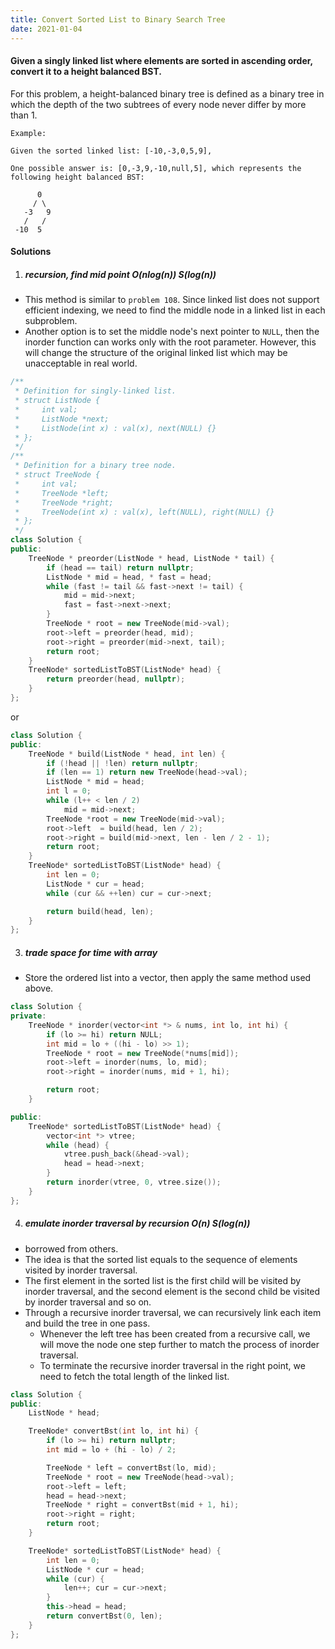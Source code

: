 ```yaml
---
title: Convert Sorted List to Binary Search Tree
date: 2021-01-04
---
```

#### Given a singly linked list where elements are sorted in ascending order, convert it to a height balanced BST.

For this problem, a height-balanced binary tree is defined as a binary tree in which the depth of the two subtrees of every node never differ by more than 1.

```
Example:

Given the sorted linked list: [-10,-3,0,5,9],

One possible answer is: [0,-3,9,-10,null,5], which represents the following height balanced BST:

      0
     / \
   -3   9
   /   /
 -10  5
```


#### Solutions


1. ##### recursion, find mid point O(nlog(n)) S(log(n))

- This method is similar to `problem 108`. Since linked list does not support efficient indexing, we need to find the middle node in a linked list in each subproblem.
- Another option is to set the middle node's next pointer to `NULL`, then the inorder function can works only with the root parameter. However, this will change the structure of the original linked list which may be unacceptable in real world.

```cpp
/**
 * Definition for singly-linked list.
 * struct ListNode {
 *     int val;
 *     ListNode *next;
 *     ListNode(int x) : val(x), next(NULL) {}
 * };
 */
/**
 * Definition for a binary tree node.
 * struct TreeNode {
 *     int val;
 *     TreeNode *left;
 *     TreeNode *right;
 *     TreeNode(int x) : val(x), left(NULL), right(NULL) {}
 * };
 */
class Solution {
public:
    TreeNode * preorder(ListNode * head, ListNode * tail) {
        if (head == tail) return nullptr;
        ListNode * mid = head, * fast = head;
        while (fast != tail && fast->next != tail) { 
            mid = mid->next;
            fast = fast->next->next;
        }
        TreeNode * root = new TreeNode(mid->val);
        root->left = preorder(head, mid);
        root->right = preorder(mid->next, tail);
        return root;
    }
    TreeNode* sortedListToBST(ListNode* head) {
        return preorder(head, nullptr);
    }
};
```

or

```cpp
class Solution {
public:
    TreeNode * build(ListNode * head, int len) {
        if (!head || !len) return nullptr;
        if (len == 1) return new TreeNode(head->val);
        ListNode * mid = head;
        int l = 0;
        while (l++ < len / 2)
            mid = mid->next;
        TreeNode *root = new TreeNode(mid->val);
        root->left  = build(head, len / 2);
        root->right = build(mid->next, len - len / 2 - 1);
        return root;
    }
    TreeNode* sortedListToBST(ListNode* head) {
        int len = 0;
        ListNode * cur = head;
        while (cur && ++len) cur = cur->next;

        return build(head, len);
    }
};
```


3. ##### trade space for time with array

- Store the ordered list into a vector, then apply the same method used above.

```cpp
class Solution {
private:
    TreeNode * inorder(vector<int *> & nums, int lo, int hi) {
        if (lo >= hi) return NULL;
        int mid = lo + ((hi - lo) >> 1);
        TreeNode * root = new TreeNode(*nums[mid]);
        root->left = inorder(nums, lo, mid);
        root->right = inorder(nums, mid + 1, hi);

        return root;
    }

public:
    TreeNode* sortedListToBST(ListNode* head) {
        vector<int *> vtree;
        while (head) {
            vtree.push_back(&head->val);
            head = head->next;
        }
        return inorder(vtree, 0, vtree.size());
    }
};
```


4. ##### emulate inorder traversal by recursion O(n) S(log(n))


- borrowed from others.
- The idea is that the sorted list equals to the sequence of elements visited by inorder traversal.
- The first element in the sorted list is the first child will be visited by inorder traversal, and the second element is the second child be visited by inorder traversal and so on.
- Through a recursive inorder traversal, we can recursively link each item and build the tree in one pass.
    - Whenever the left tree has been created from a recursive call, we will move the node one step further to match the process of inorder traversal.
    - To terminate the recursive inorder traversal in the right point, we need to fetch the total length of the linked list.

```cpp
class Solution {
public:
    ListNode * head;

    TreeNode* convertBst(int lo, int hi) {
        if (lo >= hi) return nullptr;
        int mid = lo + (hi - lo) / 2;

        TreeNode * left = convertBst(lo, mid);
        TreeNode * root = new TreeNode(head->val);
        root->left = left;
        head = head->next;
        TreeNode * right = convertBst(mid + 1, hi);
        root->right = right;
        return root;
    }

    TreeNode* sortedListToBST(ListNode* head) {
        int len = 0;
        ListNode * cur = head;
        while (cur) {
            len++; cur = cur->next;
        }
        this->head = head;
        return convertBst(0, len);
    }
};
```